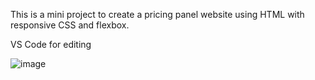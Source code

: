 This is a mini project to create a pricing panel website using HTML with responsive CSS and flexbox.

VS Code for editing

![image](https://user-images.githubusercontent.com/71461811/126562832-dfcc6f6a-d4c0-4340-bb40-be3d987f065c.png)
